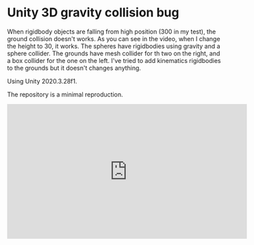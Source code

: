 # Unity 3D gravity collision bug


When rigidbody objects are falling from high position (300 in my test), the ground collision doesn't works. As you can see in the video, when I change the height to 30, it works.
The spheres have rigidbodies using gravity and a sphere collider.
The grounds have mesh collider for th two on the right, and a box collider for the one on the left.
I've tried to add kinematics rigidbodies to the grounds but it doesn't changes anything.

Using Unity 2020.3.28f1.

The repository is a minimal reproduction.

<iframe width="560" height="315" src="https://www.youtube.com/embed/vqbo3rweEmA" title="YouTube video player" frameborder="0" allow="accelerometer; autoplay; clipboard-write; encrypted-media; gyroscope; picture-in-picture" allowfullscreen></iframe>
